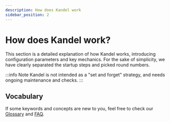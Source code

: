 ```yaml
---
description: How does Kandel work
sidebar_position: 2
---
```



# How does Kandel work?

This section is a detailed explanation of how Kandel works, introducing configuration parameters and key mechanics. For the sake of simplicity, we have clearly separated the startup steps and picked round numbers.

:::info Note
Kandel is not intended as a "set and forget" strategy, and needs ongoing maintenance and checks.
:::

## Vocabulary

If some keywords and concepts are new to you, feel free to check our [Glossary](../../../developers/glossary.md) and [FAQ](../../FAQ/README.md).